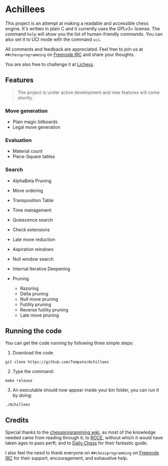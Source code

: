 # Achillees

This project is an attempt at making a readable and accessible chess engine. It's written in plain C and it currently uses the GPLv3+ license. The command `help` will show you the list of human-friendly commands. You can also set it to UCI mode with the command `uci`.

All comments and feedback are appreciated. Feel free to join us at `##chessprogramming` on [Freenode IRC](https://webchat.freenode.net) and share your thoughts.

You are also free to challenge it at [Lichess](https://lichess.org/@/Achillees).

## Features

> The project is under active development and new features will come shortly.

### Move generation
- Plain magic bitboards
- Legal move generation

### Evaluation
- Material count
- Piece-Square tables

### Search
- AlphaBeta Pruning
- Move ordering
- Transposition Table
- Time management
- Quiescence search
- Check extensions
- Late move reduction
- Aspiration windows
- Null window search
- Internal Iterative Deepening

- Pruning
  - Razoring
  - Delta pruning
  - Null move pruning
  - Futility pruning
  - Reverse futility pruning
  - Late move pruning

## Running the code

You can get the code running by following three simple steps:

1. Download the code
```
git clone https://github.com/Tempate/Achillees
```

2. Type the command:
```
make release
```

3. An executable should now appear inside your bin folder, you can run it by doing: 
```
./Achillees
```

## Credits

Special thanks to the [chessprogramming wiki](https://www.chessprogramming.org/Main_Page), as most of the knowledge needed came from reading through it; to [ROCE](http://www.rocechess.ch/rocee.html), without which it would have taken ages to pass perft; and to [Daily Chess](https://www.dailychess.com/rival/programming/index.php) for their fantastic guide.

I also feel the need to thank everyone on `##chessprogramming` on [Freenode IRC](https://webchat.freenode.net) for their support, encouragement, and exhaustive help.
